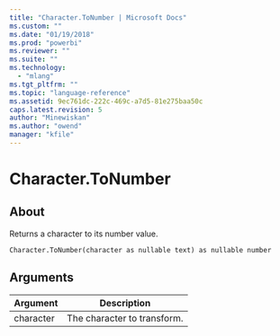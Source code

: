 ```yaml
---
title: "Character.ToNumber | Microsoft Docs"
ms.custom: ""
ms.date: "01/19/2018"
ms.prod: "powerbi"
ms.reviewer: ""
ms.suite: ""
ms.technology: 
  - "mlang"
ms.tgt_pltfrm: ""
ms.topic: "language-reference"
ms.assetid: 9ec761dc-222c-469c-a7d5-81e275baa50c
caps.latest.revision: 5
author: "Minewiskan"
ms.author: "owend"
manager: "kfile"
---
```

# Character.ToNumber

  
## About  
Returns a character to its number value.  
  
```  
Character.ToNumber(character as nullable text) as nullable number  
```  
  
## Arguments  
  
|Argument|Description|  
|------------|---------------|  
|character|The character to transform.|  
  
